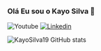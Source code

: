 ### Olá Eu sou o Kayo Silva 👋

![Youtube](https://img.shields.io/badge/YouTube-FF0000?style=for-the-badge&logo=youtube&logoColor=white)
[![Linkedin](https://img.shields.io/badge/LinkedIn-0077B5?style=for-the-badge&logo=linkedin&logoColor=white)](https://www.linkedin.com/in/kayohenriquesilva/)

![KayoSilva19 GitHub stats](https://github-readme-stats.vercel.app/api?username=KayoSilva19&show_icons=true&theme=dark)



